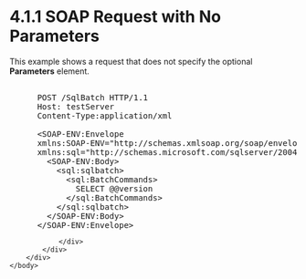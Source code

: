 <html dir="LTR" xmlns:mshelp="http://msdn.microsoft.com/mshelp" xmlns:ddue="http://ddue.schemas.microsoft.com/authoring/2003/5" xmlns:xlink="http://www.w3.org/1999/xlink" xmlns:tool="http://www.microsoft.com/tooltip">
    <head>
        <meta http-equiv="Content-Type" content="text/html; CHARSET=utf-8"></meta>
        <meta name="save" content="history"></meta>
        <title>4.1.1 SOAP Request with No Parameters</title>
        <xml>
            <mshelp:toctitle title="4.1.1 SOAP Request with No Parameters"></mshelp:toctitle>
            <mshelp:rltitle title="[MS-SSNWS]: SOAP Request with No Parameters"></mshelp:rltitle>
            <mshelp:keyword index="A" term="e5440e63-4b97-41ca-aee7-8431b9ee3d3c"></mshelp:keyword>
            <mshelp:attr name="DCSext.ContentType" value="open specification"></mshelp:attr>
            <mshelp:attr name="AssetID" value="e5440e63-4b97-41ca-aee7-8431b9ee3d3c"></mshelp:attr>
            <mshelp:attr name="TopicType" value="kbRef"></mshelp:attr>
            <mshelp:attr name="DCSext.Title" value="[MS-SSNWS]: SOAP Request with No Parameters" />
        </xml>
    </head>
    <body>
        <div id="header">
            <h1 class="heading">4.1.1 SOAP Request with No Parameters</h1>
        </div>
        <div id="mainSection">
            <div id="mainBody">
                <div id="allHistory" class="saveHistory"></div>
                <div id="sectionSection0" class="section" name="collapseableSection">
                    

<p>This example shows a request that does not specify the
optional <b>Parameters</b> element.</p>

<dl>
<dd>
<div><pre>  
 POST /SqlBatch HTTP/1.1
 Host: testServer
 Content-Type:application/xml
  
 &lt;SOAP-ENV:Envelope
 xmlns:SOAP-ENV=&quot;http://schemas.xmlsoap.org/soap/envelope/&quot;
 xmlns:sql=&quot;http://schemas.microsoft.com/sqlserver/2004/SOAP&quot;&gt;
   &lt;SOAP-ENV:Body&gt;
     &lt;sql:sqlbatch&gt;
       &lt;sql:BatchCommands&gt;
         SELECT @@version
       &lt;/sql:BatchCommands&gt;
     &lt;/sql:sqlbatch&gt;
   &lt;/SOAP-ENV:Body&gt;
 &lt;/SOAP-ENV:Envelope&gt;
</pre></div>
</dd></dl>


                </div>
            </div>
        </div>
    </body>
</html>